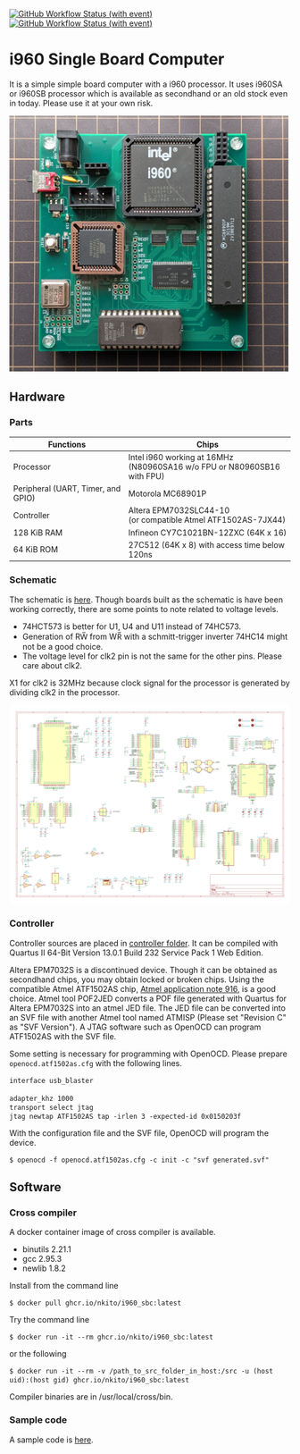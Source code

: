 [![GitHub Workflow Status (with event)](https://img.shields.io/github/actions/workflow/status/nkito/i960_SBC/docker-image.yml?label=docker-image&logo=github&style=flat-square)](https://github.com/nkito/i960_sbc/actions/workflows/docker-image.yml)
[![GitHub Workflow Status (with event)](https://img.shields.io/github/actions/workflow/status/nkito/i960_SBC/build-test.yml?label=sample-binary&logo=github&style=flat-square)](https://github.com/nkito/i960_sbc/actions/workflows/build-test.yml)

# i960 Single Board Computer

It is a simple simple board computer with a i960 processor. It uses i960SA or i960SB processor which is available as secondhand or an old stock even in today.
Please use it at your own risk.

<img src="img/board_i960sb.jpg" width="500px">

## Hardware

### Parts

| Functions | Chips |
|----|----|
| Processor                          | Intel i960 working at 16MHz<br>(N80960SA16 w/o FPU or N80960SB16 with FPU) |
| Peripheral (UART, Timer, and GPIO) | Motorola MC68901P |
| Controller                         | Altera EPM7032SLC44-10 <br>(or compatible Atmel ATF1502AS-7JX44) |
| 128 KiB RAM                        | Infineon CY7C1021BN-12ZXC (64K x 16)  |
| 64 KiB ROM                         | 27C512 (64K x 8) with access time below 120ns |

### Schematic

The schematic is [here](schematic/).
Though boards built as the schematic is have been working correctly, there are some points to note related to voltage levels.
* 74HCT573 is better for U1, U4 and U11 instead of 74HC573.
* Generation of RW̅ from WR̅ with a schmitt-trigger inverter 74HC14 might not be a good choice.
* The voltage level for clk2 pin is not the same for the other pins. Please care about clk2.

X1 for clk2 is 32MHz because clock signal for the processor is generated by dividing clk2 in the processor.

![Schematic](schematic/i960_Dev.png)

### Controller 

Controller sources are placed in [controller folder](controller/).
It can be compiled with Quartus II 64-Bit Version 13.0.1 Build 232 Service Pack 1 Web Edition.

Altera EPM7032S is a discontinued device. Though it can be obtained as secondhand chips, you may obtain locked or broken chips.
Using the compatible Atmel ATF1502AS chip, [Atmel application note 916](http://ww1.microchip.com/downloads/en/AppNotes/DOC0916.PDF), is a good choice.
Atmel tool POF2JED converts a POF file generated with Quartus for Altera EPM7032S into an atmel JED file.
The JED file can be converted into an SVF file with another Atmel tool named ATMISP (Please set "Revision C" as "SVF Version").
A JTAG software such as OpenOCD can program ATF1502AS with the SVF file. 

Some setting is necessary for programming with OpenOCD. Please prepare ``openocd.atf1502as.cfg`` with the following lines.
````
interface usb_blaster

adapter_khz 1000
transport select jtag
jtag newtap ATF1502AS tap -irlen 3 -expected-id 0x0150203f
````
With the configuration file and the SVF file, OpenOCD will program the device.
````
$ openocd -f openocd.atf1502as.cfg -c init -c "svf generated.svf" 
````


## Software

### Cross compiler

A docker container image of cross compiler is available. 

* binutils 2.21.1
* gcc 2.95.3
* newlib 1.8.2

Install from the command line
```
$ docker pull ghcr.io/nkito/i960_sbc:latest
```

Try the command line
```
$ docker run -it --rm ghcr.io/nkito/i960_sbc:latest
```
or the following 
```
$ docker run -it --rm -v /path_to_src_folder_in_host:/src -u (host uid):(host gid) ghcr.io/nkito/i960_sbc:latest
```

Compiler binaries are in /usr/local/cross/bin.

### Sample code

A sample code is [here](sample_hello/). 

